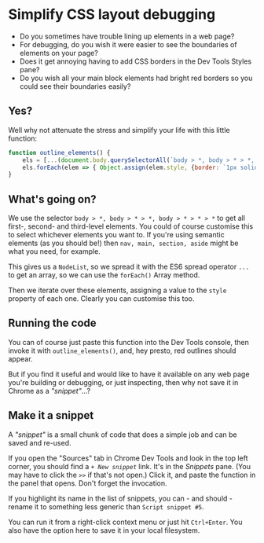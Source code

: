 # Simplify CSS layout debugging

- Do you sometimes have trouble lining up elements in a web page?
- For debugging, do you wish it were easier to see the boundaries of elements on your page?
- Does it get annoying having to add CSS borders in the Dev Tools Styles pane?
- Do you wish all your main block elements had bright red borders so you could see their boundaries easily?

## Yes?

Well why not attenuate the stress and simplify your life with this little function:

```javascript
function outline_elements() {
    els = [...(document.body.querySelectorAll(`body > *, body > * > *, body > * > * > *`))];
    els.forEach(elem => { Object.assign(elem.style, {border: `1px solid #f00`}); });
}
```

## What's going on?

We use the selector `body > *, body > * > *, body > * > * > *` to get all first-, second- and third-level elements.   You could of course customise this to select whichever elements you want to.   If you're using semantic elements (as you should be!) then `nav, main, section, aside` might be what you need, for example.

This gives us a `NodeList`, so we spread it with the ES6 spread operator `...` to get an array, so we can use the `forEach()` Array method.

Then we iterate over these elements, assigning a value to the `style` property of each one.   Clearly you can customise this too.

## Running the code

You can of course just paste this function into the Dev Tools console, then invoke it with `outline_elements()`, and, hey presto, red outlines should appear.

But if you find it useful and would like to have it available on any web page you're building or debugging, or just inspecting, then why not save it in Chrome as a _"snippet"_...?

## Make it a snippet

A _"snippet"_ is a small chunk of code that does a simple job and can be saved and re-used.

If you open the "Sources" tab in Chrome Dev Tools and look in the top left corner, you should find a _`+ New snippet`_ link.   It's in the *Snippets* pane. (You may have to click the `>>` if that's not open.)  Click it, and paste the function in the panel that opens.   Don't forget the invocation.

If you highlight its name in the list of snippets, you can - and should - rename it to something less generic than `Script snippet #5`.

You can run it from a right-click context menu or just hit `Ctrl+Enter`.
You also have the option here to save it in your local filesystem.



